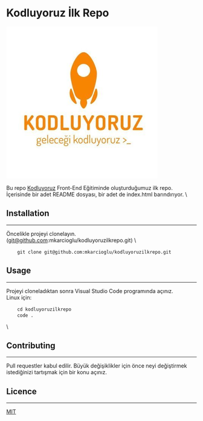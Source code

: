 # Kodluyoruz İlk Repo
![](https://raw.githubusercontent.com/Kodluyoruz/taskforce/git/git/markdown-nedir-nasil-kullaniriz-/figures/kodluyoruz_logo.jpg)

Bu repo [Kodluyoruz](https://www.kodluyoruz.org/) Front-End Eğitiminde oluşturduğumuz ilk repo. İçerisinde bir adet README dosyası, bir adet de index.html barındırıyor.
\
## Installation
---
Öncelikle projeyi clonelayın.(git@github.com:mkarcioglu/kodluyoruzilkrepo.git)
\
```
    git clone git@github.com:mkarcioglu/kodluyoruzilkrepo.git
```

## Usage
---
Projeyi cloneladıktan sonra Visual Studio Code programında açınız.
\
Linux için:

``` 
    cd kodluyoruzilkrepo
    code .
```
\
## Contributing
---
Pull requestler kabul edilir. Büyük değişiklikler için önce neyi değiştirmek istediğinizi tartışmak için bir konu açınız.

## Licence
---
[MIT](https://choosealicense.com/licenses/mit/)
